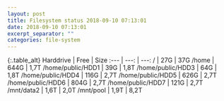 ```yaml
---
layout: post
title: Filesystem status 2018-09-10 07:13:01
date: 2018-09-10 07:13:01
excerpt_separator: ""
categories: file-system
---
```

{:.table_alt}
Harddrive | Free | Size
:--- | ---: | ---:
/ | 27G | 37G
/home | 644G | 1,7T
/home/public/HDD1 | 39G | 1,8T
/home/public/HDD3 | 64G | 1,8T
/home/public/HDD4 | 116G | 2,7T
/home/public/HDD5 | 626G | 2,7T
/home/public/HDD6 | 804G | 2,7T
/home/public/HDD7 | 121G | 2,7T
/mnt/data2 | 1,6T | 2,0T
/mnt/pool | 1,9T | 8,2T
